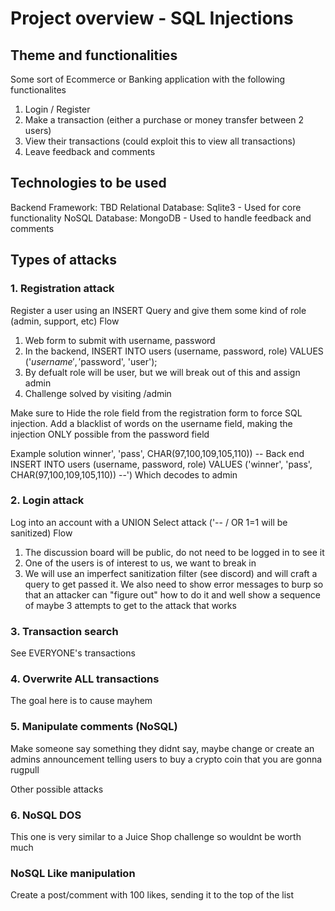 # Project overview - SQL Injections

## Theme and functionalities

Some sort of Ecommerce or Banking application with the following functionalites
1. Login / Register
2. Make a transaction (either a purchase or money transfer between 2 users)
3. View their transactions (could exploit this to view all transactions)
4. Leave feedback and comments

## Technologies to be used

Backend Framework: TBD
Relational Database: Sqlite3 - Used for core functionality
NoSQL Database: MongoDB - Used to handle feedback and comments

## Types of attacks

### 1. Registration attack 
Register a user using an INSERT Query and give them some kind of role (admin, support, etc)
Flow
1. Web form to submit with username, password
2. In the backend,
INSERT INTO users (username, password, role)
VALUES ('$username', '$password', 'user');
3. By defualt role will be user, but we will break out of this and assign admin
4. Challenge solved by visiting /admin

Make sure to Hide the role field from the registration form to force SQL injection.
Add a blacklist of words on the username field, making the injection ONLY possible from the password field 

Example solution
winner', 'pass', CHAR(97,100,109,105,110)) --
Back end
INSERT INTO users (username, password, role)
VALUES ('winner', 'pass', CHAR(97,100,109,105,110)) --') Which decodes to admin


### 2. Login attack
Log into an account with a UNION Select attack ('-- / OR 1=1 will be sanitized)
Flow
1. The discussion board will be public, do not need to be logged in to see it
2. One of the users is of interest to us, we want to break in
3. We will use an imperfect sanitization filter (see discord) and will craft a query to get passed it. We also need to show error messages to burp so that an attacker can "figure out" how to do it and well show a sequence of maybe 3 attempts to get to the attack that works

### 3. Transaction search
See EVERYONE's transactions 

### 4. Overwrite ALL transactions
The goal here is to cause mayhem

### 5. Manipulate comments (NoSQL)
Make someone say something they didnt say, maybe change or create an admins announcement telling users to buy a crypto coin that you are gonna rugpull

Other possible attacks

### 6. NoSQL DOS
This one is very similar to a Juice Shop challenge so wouldnt be worth much

### NoSQL Like manipulation
Create a post/comment with 100 likes, sending it to the top of the list



